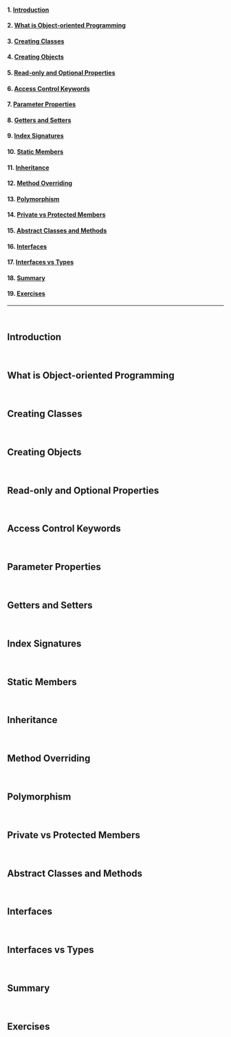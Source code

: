 #### 1. [Introduction](#1)

#### 2. [What is Object-oriented Programming](#2)

#### 3. [Creating Classes](#3)

#### 4. [Creating Objects](#4)

#### 5. [Read-only and Optional Properties](#5)

#### 6. [Access Control Keywords](#6)

#### 7. [Parameter Properties](#7)

#### 8. [Getters and Setters](#8)

#### 9. [Index Signatures](#9)

#### 10. [Static Members](#10)

#### 11. [Inheritance](#11)

#### 12. [Method Overriding](#12)

#### 13. [Polymorphism](#13)

#### 14. [Private vs Protected Members](#14)

#### 15. [Abstract Classes and Methods](#15)

#### 16. [Interfaces](#16)

#### 17. [Interfaces vs Types](#17)

#### 18. [Summary](#18)

#### 19. [Exercises](#19)

---

<br>

## Introduction<a id='1'></a>

<br>

## What is Object-oriented Programming<a id='2'></a>

<br>

## Creating Classes<a id='3'></a>

<br>

## Creating Objects<a id='4'></a>

<br>

## Read-only and Optional Properties<a id='5'></a>

<br>

## Access Control Keywords<a id='6'></a>

<br>

## Parameter Properties<a id='7'></a>

<br>

## Getters and Setters<a id='8'></a>

<br>

## Index Signatures<a id='9'></a>

<br>

## Static Members<a id='10'></a>

<br>

## Inheritance<a id='11'></a>

<br>

## Method Overriding<a id='12'></a>

<br>

## Polymorphism<a id='13'></a>

<br>

## Private vs Protected Members<a id='14'></a>

<br>

## Abstract Classes and Methods<a id='15'></a>

<br>

## Interfaces<a id='16'></a>

<br>

## Interfaces vs Types<a id='17'></a>

<br>

## Summary<a id='18'></a>

<br>

## Exercises<a id='19'></a>

<br>
